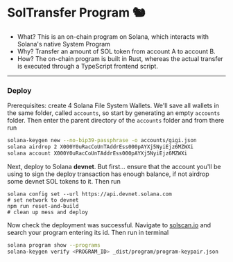 
# SolTransfer Program :chipmunk:

 - What? This is an on-chain program on Solana, which interacts with Solana's native System Program<br/>
 - Why? Transfer an amount of SOL token from account A to account B.<br/>
 - How? The on-chain program is built in Rust, whereas the actual transfer is executed through a TypeScript frontend script.

---

### Deploy
Prerequisites: create 4 Solana File System Wallets. We'll save all wallets in the same folder, called `accounts`, so start by generating an empty `accounts` folder. Then enter the parent directory of the `accounts` folder and from there run

```bash
solana-keygen new --no-bip39-passphrase -o accounts/gigi.json
solana airdrop 2 X000Y0uRacCoUnTAddrEss000pAYXj5NyiEjz6MZWXi
solana account X000Y0uRacCoUnTAddrEss000pAYXj5NyiEjz6MZWXi
```

Next, deploy to Solana **devnet**. But first... ensure that the account you'll be using to sign the deploy transaction has enough balance, if not airdrop some devnet SOL tokens to it. Then run
```
solana config set --url https://api.devnet.solana.com                       # set network to devnet
npm run reset-and-build                                                     # clean up mess and deploy
```

Now check the deployment was successful. Navigate to [solscan.io](https://solscan.io/?cluster=devnet) and search your program entering its id. Then run in terminal
```bash
solana program show --programs                                              # print program specs
solana-keygen verify <PROGRAM_ID> _dist/program/program-keypair.json        # verify the program address against your keypair file (should return 'success')
```
